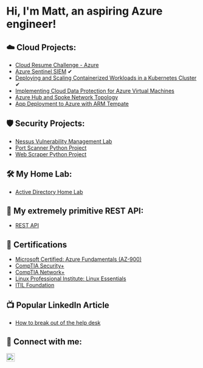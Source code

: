 <h1>Hi, I'm Matt, an aspiring Azure engineer!
  
<h2> ☁️ Cloud Projects:</h2>

  
  - [Cloud Resume Challenge - Azure](https://github.com/malotts2k/ActiveDirectoryLab) <!-- https://www.youtube.com/watch?v=ieYrBWmkfno -->
  - [Azure Sentinel SIEM](https://github.com/malotts2k/Azure-Sentinel-SIEM)  ✔  <!-- https://www.youtube.com/watch?v=RoZeVbbZ0o0 -->
  - [Deploying and Scaling Containerized Workloads in a Kubernetes Cluster](https://github.com/malotts2k/KubernetesDeployment) ✔
  - [Implementing Cloud Data Protection for Azure Virtual Machines](https://github.com/malotts2k/ProtectingVirtualMachines)
  - [Azure Hub and Spoke Network Topology](https://github.com/malotts2k/Azure-Hub-and-Spoke-Topology) <!-- https://github.com/SoniaConti/ContosoFinance-Demo -->
  - [App Deployment to Azure with ARM Tempate](https://github.com/malotts2k/ActiveDirectoryLab) <!-- https://github.com/SoniaConti/ContosoFinance-Demo -->
  
  
 <h2>🛡 Security Projects:</h2>
  
  - [Nessus Vulnerability Management Lab](https://github.com/malotts2k/ActiveDirectoryLab)
  - [Port Scanner Python Project](https://github.com/malotts2k/ActiveDirectoryLab) <!-- https://www.youtube.com/watch?v=FGdiSJakIS4 -->
  - [Web Scraper Python Project](https://github.com/malotts2k/ActiveDirectoryLab) <!-- https://www.youtube.com/watch?v=SqvVm3QiQVk&t=37s -->
  
 
 <h2>🛠 My Home Lab:</h2>
  
  - [Active Directory Home Lab](https://github.com/malotts2k/ActiveDirectoryLab)
  
<h2>🔰 My extremely primitive REST API:</h2>
  
  - [REST API](https://github.com/malotts2k/ActiveDirectoryLab)


  
<h2> 📜 Certifications</h2>
  
- [Microsoft Certified: Azure Fundamentals (AZ-900)](https://github.com/malotts2k/CERTHERE)
- [CompTIA Security+](https://github.com/malotts2k/CERTHERE)
- [CompTIA Network+](https://github.com/malotts2k/CERTHERE)
- [Linux Professional Institute: Linux Essentials](https://github.com/malotts2k/CERTHERE)
- [ITIL Foundation](https://github.com/malotts2k/CERTHERE)


<h2>📺 Popular LinkedIn Article</h2>

- [How to break out of the help desk](https://MYyoutubeURL)


<h2> 🤳 Connect with me:</h2>


[<img align="left" alt="JoshMadakor | LinkedIn" width="22px" src="https://cdn.jsdelivr.net/npm/simple-icons@v3/icons/linkedin.svg" />][linkedin]



[linkedin]: https://linkedin.com/in/matt-malott

<!--
**malotts2k/malotts2k** is a ✨ _special_ ✨ repository because its `README.md` (this file) appears on your GitHub profile.

Here are some ideas to get you started:

- 🔭 I’m currently working on ...
- 🌱 I’m currently learning ...
- 👯 I’m looking to collaborate on ...
- 🤔 I’m looking for help with ...
- 💬 Ask me about ...
- 📫 How to reach me: ...
- 😄 Pronouns: ...
- ⚡ Fun fact: ...
-->
